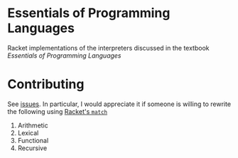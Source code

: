 # Essentials of Programming Languages

Racket implementations of the interpreters discussed in the textbook *Essentials
of Programming Languages*

# Contributing

See [issues](https://github.com/iambrj/eopl/issues). In particular, I would
appreciate it if someone is willing to rewrite the following using [Racket's
`match`](https://docs.racket-lang.org/reference/match.html)

1. Arithmetic
2. Lexical
3. Functional
4. Recursive

